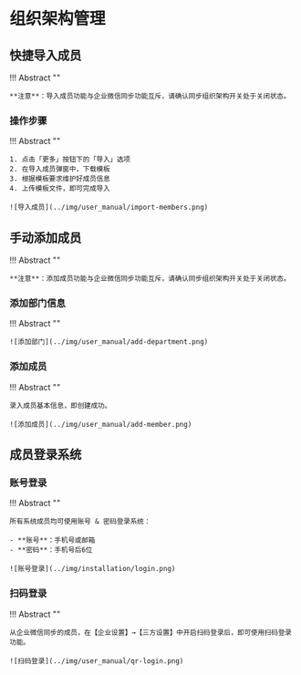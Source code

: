 # 组织架构管理

## 快捷导入成员

!!! Abstract ""

    **注意**：导入成员功能与企业微信同步功能互斥，请确认同步组织架构开关处于关闭状态。

### 操作步骤

!!! Abstract ""

    1. 点击「更多」按钮下的「导入」选项
    2. 在导入成员弹窗中，下载模板
    3. 根据模板要求维护好成员信息
    4. 上传模板文件，即可完成导入

    ![导入成员](../img/user_manual/import-members.png)


## 手动添加成员

!!! Abstract ""

    **注意**：添加成员功能与企业微信同步功能互斥，请确认同步组织架构开关处于关闭状态。

### 添加部门信息

!!! Abstract ""

    ![添加部门](../img/user_manual/add-department.png)

### 添加成员

!!! Abstract ""

    录入成员基本信息，即创建成功。

    ![添加成员](../img/user_manual/add-member.png)


## 成员登录系统

### 账号登录

!!! Abstract ""

    所有系统成员均可使用账号 & 密码登录系统：
    
    - **账号**：手机号或邮箱
    - **密码**：手机号后6位

    ![账号登录](../img/installation/login.png)

### 扫码登录

!!! Abstract ""

    从企业微信同步的成员，在【企业设置】→【三方设置】中开启扫码登录后，即可使用扫码登录功能。

    ![扫码登录](../img/user_manual/qr-login.png)
